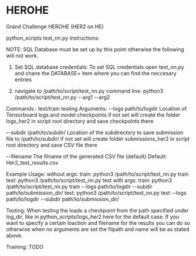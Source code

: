 # HEROHE
Grand Challenge HEROHE (HER2 on HE)

python_scripts test_nn.py instructions:

NOTE: SQL Database must be set up by this point otherwise the following will not work.

1. Set SQL database credentials:
  To set SQL credentials open test_nn.py and chane the DATABASE= item where you can find the neccesary entries

2. navigate to /path/to/script/test_nn.py
  command line:
  python3 /path/to/script/test_nn.py <command> --arg1 --arg2 

  Commands : test/train testing 
  Arguments: 
  --logs path/to/logdir Location of Tensorboard logs and model checkpoints
    if not set will create the folder logs_her2 in script root directory and save checkpoints there
    
  --subdir /path/to/subdir/ Location of the subdirectory to save submission file to /path/to/subdir/
    if not set will create folder submissions_her2 in script root directory and save CSV file there

  --filename The filname of the generated CSV file (default)
    Default: Her2_test_results.csv

  Example Usage:
    without args:
    train: python3 /path/to/script/test_nn.py train
    test:  python3 /path/to/script/test_nn.py test
  with args:
    train: python3 /path/to/script/test_nn.py train --logs path/to/logdir --subdir path/to/submission_dir/
    test:  python3 /path/to/script/test_nn.py test --logs path/to/logdir --subdir path/to/submission_dir/
  
Testing:
When testing the loads a checkpoint from the path specified under log_dir, like in python_scripts/logs_her2 here for the default case. 
If you want to specify a certain loaction and filename for the results you can do so otherwise when no arguments are set the 
filpath and name will be as stated above.

Training:
  TODO
